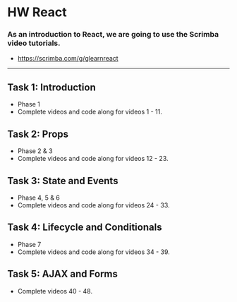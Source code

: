 # HW React

### As an introduction to React, we are going to use the Scrimba video tutorials.

- https://scrimba.com/g/glearnreact

--- 
## Task 1: Introduction

- Phase 1
- Complete videos and code along for videos 1 - 11.


## Task 2: Props

- Phase 2 & 3
- Complete videos and code along for videos 12 - 23.


## Task 3: State and Events

- Phase 4, 5 & 6
- Complete videos and code along for videos 24 - 33.
 

## Task 4: Lifecycle and Conditionals

- Phase 7
- Complete videos and code along for videos 34 - 39.


## Task 5: AJAX and Forms

- Complete videos 40 - 48.
